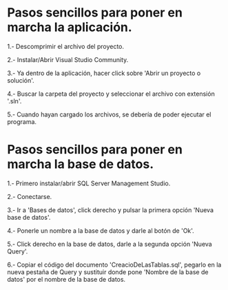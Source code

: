 # Pasos sencillos para poner en marcha la aplicación.
1.- Descomprimir el archivo del proyecto.

2.- Instalar/Abrir Visual Studio Community.

3.- Ya dentro de la aplicación, hacer click sobre 'Abrir un proyecto o solución'.

4.- Buscar la carpeta del proyecto y seleccionar el archivo con extensión '.sln'.

5.- Cuando hayan cargado los archivos, se debería de poder ejecutar el programa.

# Pasos sencillos para poner en marcha la base de datos.
1.- Primero instalar/abrir SQL Server Management Studio.

2.- Conectarse.

3.- Ir a 'Bases de datos', click derecho y pulsar la primera opción 'Nueva base de datos'.

4.- Ponerle un nombre a la base de datos y darle al botón de 'Ok'.

5.- Click derecho en la base de datos, darle a la segunda opción 'Nueva Query'.

6.- Copiar el código del documento 'CreacioDeLasTablas.sql', pegarlo en la nueva pestaña de Query y sustituir donde pone 'Nombre de la base de datos' por el nombre de la base de datos.
